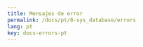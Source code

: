 ```yaml
---
title: Mensajes de error
permalink: /docs/pt/8-sys_database/errors
lang: pt
key: docs-errors-pt
---
```

